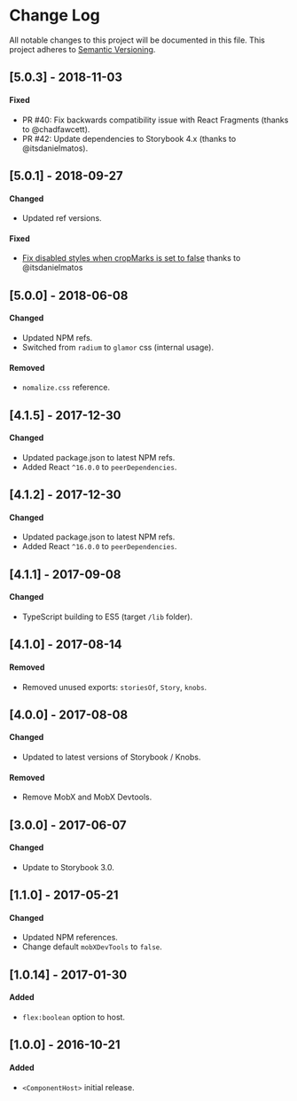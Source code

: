# Change Log

All notable changes to this project will be documented in this file.
This project adheres to [Semantic Versioning](http://semver.org/).

## [5.0.3] - 2018-11-03

#### Fixed

- PR #40: Fix backwards compatibility issue with React Fragments (thanks to @chadfawcett).
- PR #42: Update dependencies to Storybook 4.x (thanks to @itsdanielmatos).

## [5.0.1] - 2018-09-27

#### Changed

- Updated ref versions.

#### Fixed

- [Fix disabled styles when cropMarks is set to false](https://github.com/philcockfield/storybook-host/pull/38) thanks to @itsdanielmatos

## [5.0.0] - 2018-06-08

#### Changed

- Updated NPM refs.
- Switched from `radium` to `glamor` css (internal usage).

#### Removed

- `nomalize.css` reference.

## [4.1.5] - 2017-12-30

#### Changed

- Updated package.json to latest NPM refs.
- Added React `^16.0.0` to `peerDependencies`.

## [4.1.2] - 2017-12-30

#### Changed

- Updated package.json to latest NPM refs.
- Added React `^16.0.0` to `peerDependencies`.

## [4.1.1] - 2017-09-08

#### Changed

- TypeScript building to ES5 (target `/lib` folder).

## [4.1.0] - 2017-08-14

#### Removed

- Removed unused exports: `storiesOf`, `Story`, `knobs`.

## [4.0.0] - 2017-08-08

#### Changed

- Updated to latest versions of Storybook / Knobs.

#### Removed

- Remove MobX and MobX Devtools.

## [3.0.0] - 2017-06-07

#### Changed

- Update to Storybook 3.0.

## [1.1.0] - 2017-05-21

#### Changed

- Updated NPM references.
- Change default `mobXDevTools` to `false`.

## [1.0.14] - 2017-01-30

#### Added

- `flex:boolean` option to host.

## [1.0.0] - 2016-10-21

#### Added

- `<ComponentHost>` initial release.
